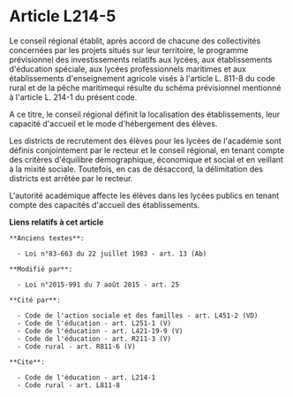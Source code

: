 # Article L214-5

Le conseil régional établit, après accord de chacune des collectivités concernées par les projets situés sur leur territoire,
le programme prévisionnel des investissements relatifs aux lycées, aux établissements d'éducation spéciale, aux lycées
professionnels maritimes et aux établissements d'enseignement agricole visés à l'article L. 811-8 du code rural et de la
pêche maritimequi résulte du schéma prévisionnel mentionné à l'article L. 214-1 du présent code.

A ce titre, le conseil régional définit la localisation des établissements, leur capacité d'accueil et le mode d'hébergement
des élèves.

Les districts de recrutement des élèves pour les lycées de l'académie sont définis conjointement par le recteur et le conseil
régional, en tenant compte des critères d'équilibre démographique, économique et social et en veillant à la mixité sociale.
Toutefois, en cas de désaccord, la délimitation des districts est arrêtée par le recteur. 

L'autorité académique affecte les élèves dans les lycées publics en tenant compte des capacités d'accueil des établissements.

**Liens relatifs à cet article**

	**Anciens textes**:

	  - Loi n°83-663 du 22 juillet 1983 - art. 13 (Ab)

	**Modifié par**:

	  - Loi n°2015-991 du 7 août 2015 - art. 25

	**Cité par**:

	  - Code de l'action sociale et des familles - art. L451-2 (VD)
	  - Code de l'éducation - art. L251-1 (V)
	  - Code de l'éducation - art. L421-19-9 (V)
	  - Code de l'éducation - art. R211-3 (V)
	  - Code rural - art. R811-6 (V)

	**Cite**:

	  - Code de l'éducation - art. L214-1
	  - Code rural - art. L811-8
